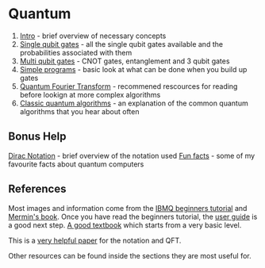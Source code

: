 # Quantum

1. [Intro](Notes/Intro.md) - brief overview of necessary concepts
2. [Single qubit gates](Notes/SingleQubitGates.md) - all the single qubit gates available and the probabilities associated with them
3. [Multi qubit gates](Notes/MultiQubitGates.md) - CNOT gates, entanglement and 3 qubit gates
4. [Simple programs](Notes/SimplePrograms.md) - basic look at what can be done when you build up gates
5. [Quantum Fourier Transform](Notes/QFT.md) - recommened rescources for reading before lookign at more complex algorithms
6. [Classic quantum algorithms](Notes/ClassicAlgorithms.md) -  an explanation of the common quantum algorithms that you hear about often

## Bonus Help
[Dirac Notation](Notes/DiracNotation.md) - brief overview of the notation used
[Fun facts](Notes/FunFacts.md) - some of my favourite facts about quantum computers

## References
Most images and information come from the [IBMQ beginners tutorial](https://quantumexperience.ng.bluemix.net/qx/tutorial?sectionId=beginners-guide&page=introduction) and [Mermin's book](https://www.amazon.co.uk/Quantum-Computer-Science-David-Mermin/dp/0521876583). Once you have read the beginners tutorial, the [user guide](https://quantumexperience.ng.bluemix.net/qx/tutorial?sectionId=full-user-guide&page=introduction) is a good next step. [A good textbook](http://www-reynal.ensea.fr/docs/iq/QC10th.pdf) which starts from a very basic level.

This is a [very helpful paper](http://www.math.mcgill.ca/darmon/courses/12-13/nt/projects/Fangxi-Lin.pdf) for the notation and QFT.

Other resources can be found inside the sections they are most useful for.
